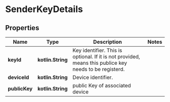 
# SenderKeyDetails

## Properties
Name | Type | Description | Notes
------------ | ------------- | ------------- | -------------
**keyId** | **kotlin.String** | Key identifier. This is optional. If it is not provided, means this publice key needs to be registerd. | 
**deviceId** | **kotlin.String** | Device identifier. | 
**publicKey** | **kotlin.String** | public Key of associated device | 



